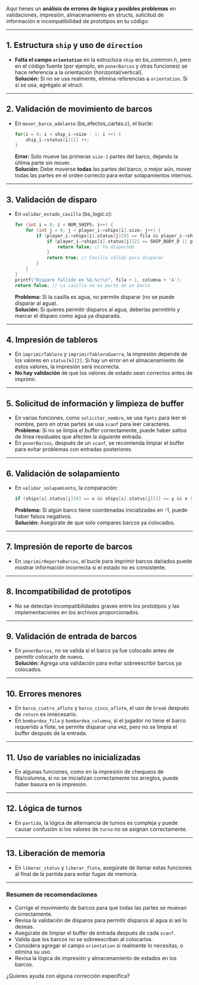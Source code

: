 Aquí tienes un **análisis de errores de lógica y posibles problemas** en validaciones, impresión, almacenamiento en structs, solicitud de información e incompatibilidad de prototipos en tu código:

---

## 1. **Estructura `ship` y uso de `direction`**

- **Falta el campo `orientation`** en la estructura `ship` en bs_common.h, pero en el código fuente (por ejemplo, en `ponerBarcos` y otras funciones) se hace referencia a la orientación (horizontal/vertical).  
  **Solución:** Si no se usa realmente, elimina referencias a `orientation`. Si sí se usa, agrégalo al struct.

---

## 2. **Validación de movimiento de barcos**

- En `mover_barco_adelante` (bs_efectos_cartas.c), el bucle:
  ```c
  for(i = 0; i < ship_i->size - 1; i ++) {
      ship_i->status[i][1] ++;
  }
  ```
  **Error:** Solo mueve las primeras `size-1` partes del barco, dejando la última parte sin mover.  
  **Solución:** Debe moverse **todas** las partes del barco, o mejor aún, mover todas las partes en el orden correcto para evitar solapamientos internos.

---

## 3. **Validación de disparo**

- En `validar_estado_casilla` (bs_logic.c):
  ```c
  for (int i = 0; i < NUM_SHIPS; i++) {
      for (int j = 0; j < player_i->ships[i].size; j++) {
          if (player_i->ships[i].status[j][0] == fila && player_i->ships[i].status[j][1] == columna) {
              if (player_i->ships[i].status[j][2] == SHIP_BODY_D || player_i->ships[i].status[j][2] == SHIP_STER_D) {
                  return false; // Ya disparado
              }
              return true; // Casilla válida para disparar
          }
      }
  }
  printf("Disparo fallido en %d,%c!\n", fila + 1, columna + 'A');
  return false; // La casilla no es parte de un barco
  ```
  **Problema:** Si la casilla es agua, no permite disparar (no se puede disparar al agua).  
  **Solución:** Si quieres permitir disparos al agua, deberías permitirlo y marcar el disparo como agua ya disparada.

---

## 4. **Impresión de tableros**

- En `imprimirTablero` y `imprimirTableroGuerra`, la impresión depende de los valores en `status[k][2]`. Si hay un error en el almacenamiento de estos valores, la impresión será incorrecta.
- **No hay validación** de que los valores de estado sean correctos antes de imprimir.

---

## 5. **Solicitud de información y limpieza de buffer**

- En varias funciones, como `solicitar_nombre`, se usa `fgets` para leer el nombre, pero en otras partes se usa `scanf` para leer caracteres.  
  **Problema:** Si no se limpia el buffer correctamente, puede haber saltos de línea residuales que afecten la siguiente entrada.
- En `ponerBarcos`, después de un `scanf`, se recomienda limpiar el buffer para evitar problemas con entradas posteriores.

---

## 6. **Validación de solapamiento**

- En `validar_solapamiento`, la comparación:
  ```c
  if (ships[s].status[j][0] == x && ships[s].status[j][1] == y && x != -1 && y != -1)
  ```
  **Problema:** Si algún barco tiene coordenadas inicializadas en -1, puede haber falsos negativos.  
  **Solución:** Asegúrate de que solo compares barcos ya colocados.

---

## 7. **Impresión de reporte de barcos**

- En `imprimirReporteBarcos`, el bucle para imprimir barcos dañados puede mostrar información incorrecta si el estado no es consistente.

---

## 8. **Incompatibilidad de prototipos**

- No se detectan incompatibilidades graves entre los prototipos y las implementaciones en los archivos proporcionados.

---

## 9. **Validación de entrada de barcos**

- En `ponerBarcos`, no se valida si el barco ya fue colocado antes de permitir colocarlo de nuevo.  
  **Solución:** Agrega una validación para evitar sobreescribir barcos ya colocados.

---

## 10. **Errores menores**

- En `barco_cuatro_aflote` y `barco_cinco_aflote`, el uso de `break` después de `return` es innecesario.
- En `bombardea_fila` y `bombardea_columna`, si el jugador no tiene el barco requerido a flote, se permite disparar una vez, pero no se limpia el buffer después de la entrada.

---

## 11. **Uso de variables no inicializadas**

- En algunas funciones, como en la impresión de chequeos de fila/columna, si no se inicializan correctamente los arreglos, puede haber basura en la impresión.

---

## 12. **Lógica de turnos**

- En `partida`, la lógica de alternancia de turnos es compleja y puede causar confusión si los valores de `turno` no se asignan correctamente.

---

## 13. **Liberación de memoria**

- En `liberar_status` y `liberar_flota`, asegúrate de llamar estas funciones al final de la partida para evitar fugas de memoria.

---

### **Resumen de recomendaciones**
- Corrige el movimiento de barcos para que todas las partes se muevan correctamente.
- Revisa la validación de disparos para permitir disparos al agua si así lo deseas.
- Asegúrate de limpiar el buffer de entrada después de cada `scanf`.
- Valida que los barcos no se sobreescriban al colocarlos.
- Considera agregar el campo `orientation` si realmente lo necesitas, o elimina su uso.
- Revisa la lógica de impresión y almacenamiento de estados en los barcos.

¿Quieres ayuda con alguna corrección específica?